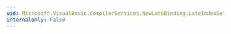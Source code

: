 ```yaml
---
uid: Microsoft.VisualBasic.CompilerServices.NewLateBinding.LateIndexSetComplex(System.Object,System.Object[],System.String[],System.Boolean,System.Boolean)
internalonly: False
---
```

